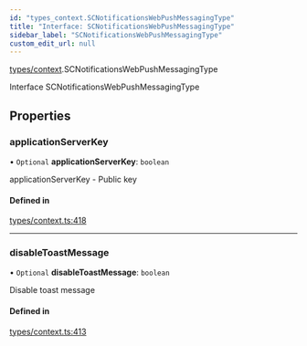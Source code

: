 ```yaml
---
id: "types_context.SCNotificationsWebPushMessagingType"
title: "Interface: SCNotificationsWebPushMessagingType"
sidebar_label: "SCNotificationsWebPushMessagingType"
custom_edit_url: null
---
```


[types/context](../modules/types_context.md).SCNotificationsWebPushMessagingType

Interface SCNotificationsWebPushMessagingType

## Properties

### applicationServerKey

• `Optional` **applicationServerKey**: `boolean`

applicationServerKey - Public key

#### Defined in

[types/context.ts:418](https://github.com/selfcommunity/community-ui/blob/f8d581a/packages/sc-core/src/types/context.ts#L418)

___

### disableToastMessage

• `Optional` **disableToastMessage**: `boolean`

Disable toast message

#### Defined in

[types/context.ts:413](https://github.com/selfcommunity/community-ui/blob/f8d581a/packages/sc-core/src/types/context.ts#L413)
